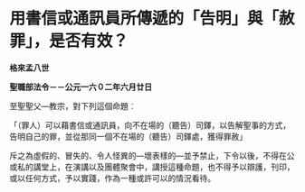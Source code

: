 # 用書信或通訊員所傳遞的「告明」與「赦罪」，是否有效？


**格來孟八世**

**聖職部法令－－公元一六０二年六月廿日**





至聖聖父—教宗，對下列這個命題︰

「（罪人）可以藉書信或通訊員，向不在場的（聽告）司鐸，以告解聖事的方式，告明自己的罪，並從那同一個不在場的（聽告）司鐸處，獲得罪赦」

斥之為虛假的、冒失的、令人怪異的—壞表樣的—並予禁止，下令以後，不得在公或私的講堂上，在演講以及團體聚會中，講授這種命題，也不得予以辯護，刊印，或以任何方式，予以實踐，作為一種或許可以的情況看待。

